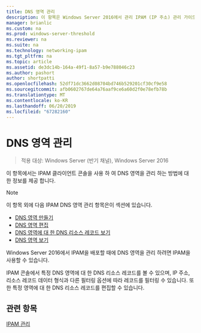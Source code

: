 ```yaml
---
title: DNS 영역 관리
description: 이 항목은 Windows Server 2016에서 관리 IPAM (IP 주소) 관리 가이드의 일부입니다.
manager: brianlic
ms.custom: na
ms.prod: windows-server-threshold
ms.reviewer: na
ms.suite: na
ms.technology: networking-ipam
ms.tgt_pltfrm: na
ms.topic: article
ms.assetid: de3dc14b-164a-49f1-8a57-b9e788046c23
ms.author: pashort
author: shortpatti
ms.openlocfilehash: 52df71dc3662d08704bd746b529201cf30cf9e58
ms.sourcegitcommit: afb0602767de64a76aaf9ce6a60d2f0e78efb78b
ms.translationtype: MT
ms.contentlocale: ko-KR
ms.lasthandoff: 06/20/2019
ms.locfileid: "67282160"
---
```

# <a name="dns-zone-management"></a>DNS 영역 관리

>적용 대상: Windows Server (반기 채널), Windows Server 2016

이 항목에서는 IPAM 클라이언트 콘솔을 사용 하 여 DNS 영역을 관리 하는 방법에 대 한 정보를 제공 합니다.  
  
> [!NOTE]  
> 이 항목 외에 다음 IPAM DNS 영역 관리 항목은이 섹션에 있습니다.  
>   
> -   [DNS 영역 만들기](../../technologies/ipam/Create-a-DNS-Zone.md)  
> -   [DNS 영역 편집](../../technologies/ipam/Edit-a-DNS-Zone.md)  
> -   [DNS 영역에 대 한 DNS 리소스 레코드 보기](../../technologies/ipam/View-DNS-Resource-Records-for-a-DNS-Zone.md)  
> -   [DNS 영역 보기](../../technologies/ipam/View-DNS-Zones.md)  
  
Windows Server 2016에서 IPAM을 배포할 때에 DNS 영역을 관리 하려면 IPAM을 사용할 수 있습니다.  
  
IPAM 콘솔에서 특정 DNS 영역에 대 한 DNS 리소스 레코드를 볼 수 있으며, IP 주소, 리소스 레코드 데이터 형식과 다른 필터링 옵션에 따라 레코드를 필터링 수 있습니다. 또한 특정 영역에 대 한 DNS 리소스 레코드를 편집할 수 있습니다.  
  
## <a name="see-also"></a>관련 항목  
[IPAM 관리](Manage-IPAM.md)  
  


